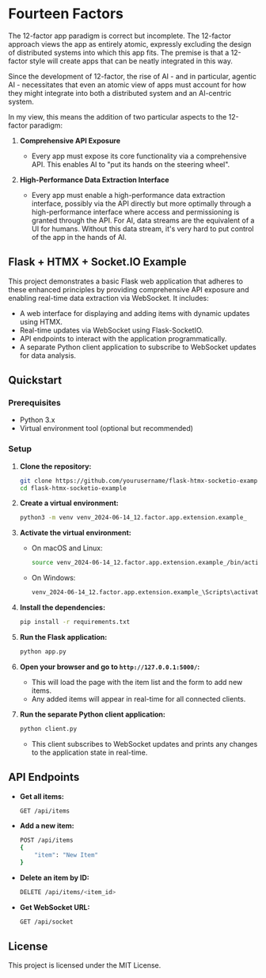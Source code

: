 # Fourteen Factors

The 12-factor app paradigm is correct but incomplete. The 12-factor approach views the app as entirely atomic, expressly excluding the design of distributed systems into which this app fits. The premise is that a 12-factor style will create apps that can be neatly integrated in this way.

Since the development of 12-factor, the rise of AI - and in particular, agentic AI - necessitates that even an atomic view of apps must account for how they might integrate into both a distributed system and an AI-centric system.

In my view, this means the addition of two particular aspects to the 12-factor paradigm:

1. **Comprehensive API Exposure**
    - Every app must expose its core functionality via a comprehensive API. This enables AI to "put its hands on the steering wheel".

2. **High-Performance Data Extraction Interface**
    - Every app must enable a high-performance data extraction interface, possibly via the API directly but more optimally through a high-performance interface where access and permissioning is granted through the API. For AI, data streams are the equivalent of a UI for humans. Without this data stream, it's very hard to put control of the app in the hands of AI.

## Flask + HTMX + Socket.IO Example

This project demonstrates a basic Flask web application that adheres to these enhanced principles by providing comprehensive API exposure and enabling real-time data extraction via WebSocket. It includes:

- A web interface for displaying and adding items with dynamic updates using HTMX.
- Real-time updates via WebSocket using Flask-SocketIO.
- API endpoints to interact with the application programmatically.
- A separate Python client application to subscribe to WebSocket updates for data analysis.

## Quickstart

### Prerequisites

- Python 3.x
- Virtual environment tool (optional but recommended)

### Setup

1. **Clone the repository:**
    ```sh
    git clone https://github.com/yourusername/flask-htmx-socketio-example.git
    cd flask-htmx-socketio-example
    ```

2. **Create a virtual environment:**
    ```sh
    python3 -m venv venv_2024-06-14_12.factor.app.extension.example_
    ```

3. **Activate the virtual environment:**
    - On macOS and Linux:
      ```sh
      source venv_2024-06-14_12.factor.app.extension.example_/bin/activate
      ```
    - On Windows:
      ```sh
      venv_2024-06-14_12.factor.app.extension.example_\Scripts\activate
      ```

4. **Install the dependencies:**
    ```sh
    pip install -r requirements.txt
    ```

5. **Run the Flask application:**
    ```sh
    python app.py
    ```

6. **Open your browser and go to `http://127.0.0.1:5000/`:**
    - This will load the page with the item list and the form to add new items.
    - Any added items will appear in real-time for all connected clients.

7. **Run the separate Python client application:**
    ```sh
    python client.py
    ```
    - This client subscribes to WebSocket updates and prints any changes to the application state in real-time.

## API Endpoints

- **Get all items:**
    ```sh
    GET /api/items
    ```

- **Add a new item:**
    ```sh
    POST /api/items
    {
        "item": "New Item"
    }
    ```

- **Delete an item by ID:**
    ```sh
    DELETE /api/items/<item_id>
    ```

- **Get WebSocket URL:**
    ```sh
    GET /api/socket
    ```

## License

This project is licensed under the MIT License.
